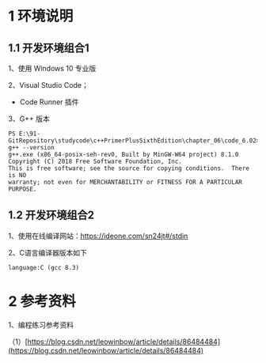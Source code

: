 # 1 环境说明



## 1.1 开发环境组合1

1、使用 Windows 10 专业版

2、Visual Studio Code；

 - Code Runner 插件

3、G++ 版本

```shell
PS E:\91-GitRepository\studycode\c++PrimerPlusSixthEdition\chapter_06\code_6.02> g++ --version
g++.exe (x86_64-posix-seh-rev0, Built by MinGW-W64 project) 8.1.0
Copyright (C) 2018 Free Software Foundation, Inc.
This is free software; see the source for copying conditions.  There is NO
warranty; not even for MERCHANTABILITY or FITNESS FOR A PARTICULAR PURPOSE.
```


## 1.2 开发环境组合2

1、使用在线编译网站：https://ideone.com/sn24jt#/stdin

2、C语言编译器版本如下

```shell
language:C (gcc 8.3)
```



# 2 参考资料

1、编程练习参考资料

（1）[https://blog.csdn.net/leowinbow/article/details/86484484](https://blog.csdn.net/leowinbow/article/details/86484484)